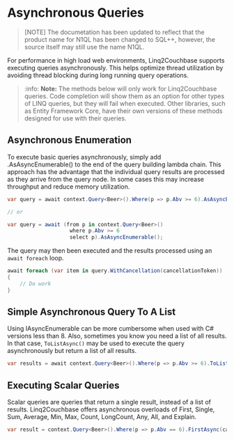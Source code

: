 # Asynchronous Queries

> [NOTE]
> The documetation has been updated to reflect that the product name for N1QL has been changed to SQL++, however, the source itself may still use the name N1QL.

For performance in high load web environments, Linq2Couchbase supports executing queries asynchronously. This helps optimize thread utilization by avoiding thread blocking during long running query operations.

> :info: **Note:** The methods below will only work for Linq2Couchbase queries. Code completion will show them as an option for other types of LINQ queries, but they will fail when executed. Other libraries, such as Entity Framework Core, have their own versions of these methods designed for use with their queries.

## Asynchronous Enumeration

To execute basic queries asynchronously, simply add .AsAsyncEnumerable() to the end of the query building lambda chain. This approach has the advantage that the individual query results are processed as they arrive from the query node. In some cases this may increase throughput and reduce memory utilization.

```cs
var query = await context.Query<Beer>().Where(p => p.Abv >= 6).AsAsyncEnumerable();

// or

var query = await (from p in context.Query<Beer>()
                    where p.Abv >= 6
                    select p).AsAsyncEnumerable();
```

The query may then been executed and the results processed using an `await foreach` loop.

```cs
await foreach (var item in query.WithCancellation(cancellationToken))
{
    // Do work
}
```

## Simple Asynchronous Query To A List

Using IAsyncEnumerable can be more cumbersome when used with C# versions less than 8. Also, sometimes you know you need a list of all results. In that case, `ToListAsync()` may be used to execute the query asynchronously but return a list of all results.

```cs
var results = await context.Query<Beer>().Where(p => p.Abv >= 6).ToListAsync(cancellationToken);
```

## Executing Scalar Queries

Scalar queries are queries that return a single result, instead of a list of results. Linq2Couchbase offers asynchronous overloads of First, Single, Sum, Average, Min, Max, Count, LongCount, Any, All, and Explain.

```cs
var result = context.Query<Beer>().Where(p => p.Abv == 6).FirstAsync(cancellationToken);
```
